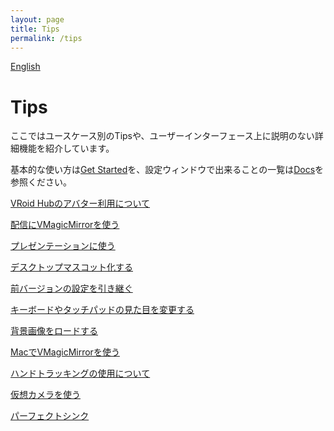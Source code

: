 ```yaml
---
layout: page
title: Tips
permalink: /tips
---
```


[English](./en/tips)

# Tips

ここではユースケース別のTipsや、ユーザーインターフェース上に説明のない詳細機能を紹介しています。

基本的な使い方は[Get Started](./get_started)を、設定ウィンドウで出来ることの一覧は[Docs](./docs)を参照ください。

[VRoid Hubのアバター利用について](./tips/use_vroid_hub)

[配信にVMagicMirrorを使う](./tips/streaming)

[プレゼンテーションに使う](./tips/presentation)

[デスクトップマスコット化する](./tips/desktop_mascot)

[前バージョンの設定を引き継ぐ](./tips/load_prev_setting)

[キーボードやタッチパッドの見た目を変更する](./tips/change_textures)

[背景画像をロードする](./tips/load_background_image)

[MacでVMagicMirrorを使う](./tips/use_on_mac)

[ハンドトラッキングの使用について](./tips/using_hand_tracking)

[仮想カメラを使う](./tips/virtual_camera)

[パーフェクトシンク](./tips/perfect_sync)
